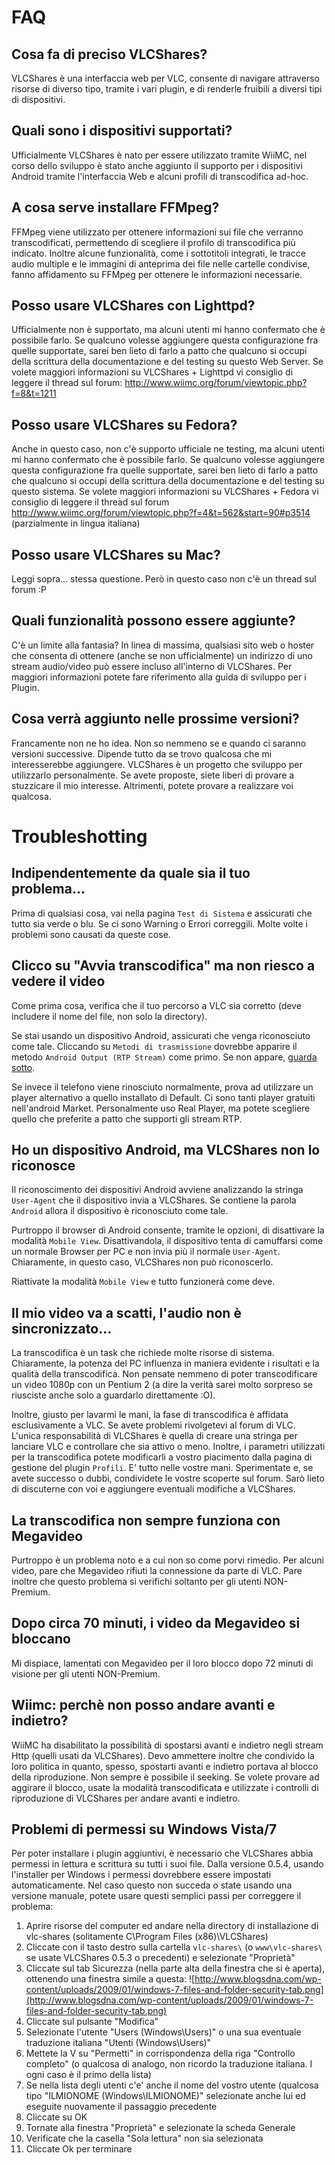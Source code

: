 


# FAQ #

## Cosa fa di preciso VLCShares? ##

VLCShares è una interfaccia web per VLC, consente di navigare attraverso risorse di diverso tipo, tramite i vari plugin, e di renderle fruibili  a diversi tipi di dispositivi.

## Quali sono i dispositivi supportati? ##

Ufficialmente VLCShares è nato per essere utilizzato tramite WiiMC, nel corso dello sviluppo è stato anche aggiunto il supporto per i dispositivi Android tramite l'interfaccia Web e alcuni profili di transcodifica ad-hoc.

## A cosa serve installare FFMpeg? ##

FFMpeg viene utilizzato per ottenere informazioni sui file che verranno transcodificati, permettendo di scegliere il profilo di transcodifica più indicato. Inoltre alcune funzionalità, come i sottotitoli integrati, le tracce audio multiple e le immagini di anteprima dei file nelle cartelle condivise, fanno affidamento su FFMpeg per ottenere le informazioni necessarie.

## Posso usare VLCShares con Lighttpd? ##

Ufficialmente non è supportato, ma alcuni utenti mi hanno confermato che è possibile farlo. Se qualcuno volesse aggiungere questa configurazione fra quelle supportate, sarei ben lieto di farlo a patto che qualcuno si occupi della scrittura della documentazione e del testing su questo Web Server.
Se volete maggiori informazioni su VLCShares + Lighttpd vi consiglio di leggere il thread sul forum: http://www.wiimc.org/forum/viewtopic.php?f=8&t=1211

## Posso usare VLCShares su Fedora? ##

Anche in questo caso, non c'è supporto ufficiale ne testing, ma alcuni utenti mi hanno confermato che è possibile farlo. Se qualcuno volesse aggiungere questa configurazione fra quelle supportate, sarei ben lieto di farlo a patto che qualcuno si occupi della scrittura della documentazione e del testing su questo sistema. Se volete maggiori informazioni su VLCShares + Fedora vi consiglio di leggere il thread sul forum http://www.wiimc.org/forum/viewtopic.php?f=4&t=562&start=90#p3514 (parzialmente in lingua italiana)

## Posso usare VLCShares su Mac? ##

Leggi sopra... stessa questione. Però in questo caso non c'è un thread sul forum :P

## Quali funzionalità possono essere aggiunte? ##

C'è un limite alla fantasia? In linea di massima, qualsiasi sito web o hoster che consenta di ottenere (anche se non ufficialmente) un indirizzo di uno stream audio/video può essere incluso all'interno di VLCShares. Per maggiori informazioni potete fare riferimento alla guida di sviluppo per i Plugin.

## Cosa verrà aggiunto nelle prossime versioni? ##

Francamente non ne ho idea. Non so nemmeno se e quando ci saranno versioni successive. Dipende tutto da se trovo qualcosa che mi interesserebbe aggiungere. VLCShares è un progetto che sviluppo per utilizzarlo personalmente. Se avete proposte, siete liberi di provare a stuzzicare il mio interesse. Altrimenti, potete provare a realizzare voi qualcosa.



# Troubleshotting #

## Indipendentemente da quale sia il tuo problema... ##

Prima di qualsiasi cosa, vai nella pagina `Test di Sistema` e assicurati che tutto sia verde o blu. Se ci sono Warning o Errori correggili. Molte volte i problemi sono causati da queste cose.

## Clicco su "Avvia transcodifica" ma non riesco a vedere il video ##

Come prima cosa, verifica che il tuo percorso a VLC sia corretto (deve includere il nome del file, non solo la directory).

Se stai usando un dispositivo Android, assicurati che venga riconosciuto come tale. Cliccando su `Metodi di trasmissione` dovrebbe apparire il metodo `Android Output (RTP Stream)` come primo. Se non appare, [guarda sotto](#Ho_un_dispositivo_Android,_ma_VLCShares_non_lo_riconosce.md).

Se invece il telefono viene rinosciuto normalmente, prova ad utilizzare un player alternativo a quello installato di Default. Ci sono tanti player gratuiti nell'android Market. Personalmente uso Real Player, ma potete scegliere quello che preferite a patto che supporti gli stream RTP.

## Ho un dispositivo Android, ma VLCShares non lo riconosce ##

Il riconoscimento dei dispositivi Android avviene analizzando la stringa `User-Agent` che il dispositivo invia a VLCShares. Se contiene la parola `Android` allora il dispositivo è riconosciuto come tale.

Purtroppo il browser di Android consente, tramite le opzioni, di disattivare la modalità `Mobile View`. Disattivandola, il dispositivo tenta di camuffarsi come un normale Browser per PC e non invia più il normale `User-Agent`. Chiaramente, in questo caso, VLCShares non può riconoscerlo.

Riattivate la modalità `Mobile View` e tutto funzionerà come deve.

## Il mio video va a scatti, l'audio non è sincronizzato... ##

La transcodifica è un task che richiede molte risorse di sistema. Chiaramente, la potenza del PC influenza in maniera evidente i risultati e la qualità della transcodifica. Non pensate nemmeno di poter transcodificare un video 1080p con un Pentium 2 (a dire la verità sarei molto sorpreso se riusciste anche solo a guardarlo direttamente :O).

Inoltre, giusto per lavarmi le mani, la fase di transcodifica è affidata esclusivamente a VLC. Se avete problemi rivolgetevi al forum di VLC. L'unica responsabilità di VLCShares è quella di creare una stringa per lanciare VLC e controllare che sia attivo o meno. Inoltre, i parametri utilizzati per la transcodifica potete modificarli a vostro piacimento dalla pagina di gestione del plugin `Profili`. E' tutto nelle vostre mani. Sperimentate e, se avete successo o dubbi, condividete le vostre scoperte sul forum. Sarò lieto di discuterne con voi e aggiungere eventuali modifiche a VLCShares.

## La transcodifica non sempre funziona con Megavideo ##

Purtroppo è un problema noto e a cui non so come porvi rimedio. Per alcuni video, pare che Megavideo rifiuti la connessione da parte di VLC. Pare inoltre che questo problema si verifichi soltanto per gli utenti NON-Premium.

## Dopo circa 70 minuti, i video da Megavideo si bloccano ##

Mi dispiace, lamentati con Megavideo per il loro blocco dopo 72 minuti di visione per gli utenti NON-Premium.

## Wiimc: perchè non posso andare avanti e indietro? ##

WiiMC ha disabilitato la possibilità di spostarsi avanti e indietro negli stream Http (quelli usati da VLCShares). Devo ammettere inoltre che condivido la loro politica in quanto, spesso, spostarti avanti e indietro portava al blocco della riproduzione. Non sempre è possibile il seeking.
Se volete provare ad aggirare il blocco, usate la modalità transcodificata e utilizzate i controlli di riproduzione di VLCShares per andare avanti e indietro.

## Problemi di permessi su Windows Vista/7 ##

Per poter installare i plugin aggiuntivi, è necessario che VLCShares abbia permessi in lettura e scrittura su tutti i suoi file. Dalla versione 0.5.4, usando l'installer per Windows i permessi dovrebbere essere impostati automaticamente. Nel caso questo non succeda o state usando una versione manuale, potete usare questi semplici passi per correggere il problema:

  1. Aprire risorse del computer ed andare nella directory di installazione di vlc-shares (solitamente C\Program Files (x86)\VLCShares\)
  1. Cliccate con il tasto destro sulla cartella  `vlc-shares\` (o `www\vlc-shares\` se usate VLCShares 0.5.3 o precedenti) e selezionate "Proprietà"
  1. Cliccate sul tab Sicurezza (nella parte alta della finestra che si è aperta), ottenendo una finestra simile a questa: ![http://www.blogsdna.com/wp-content/uploads/2009/01/windows-7-files-and-folder-security-tab.png](http://www.blogsdna.com/wp-content/uploads/2009/01/windows-7-files-and-folder-security-tab.png)
  1. Cliccate sul pulsante "Modifica"
  1. Selezionate l'utente "Users (Windows\Users)" o una sua eventuale traduzione italiana "Utenti (Windows\Users)"
  1. Mettete la V su "Permetti" in corrispondenza della riga "Controllo completo" (o qualcosa di analogo, non ricordo la traduzione italiana. I ogni caso è il primo della lista)
  1. Se nella lista degli utenti c'e' anche il nome del vostro utente (qualcosa tipo "ILMIONOME (Windows\ILMIONOME)" selezionate anche lui ed eseguite nuovamente il passaggio precedente
  1. Cliccate su OK
  1. Tornate alla finestra "Proprietà" e selezionate la scheda Generale
  1. Verificate che la casella "Sola lettura" non sia selezionata
  1. Cliccate Ok per terminare